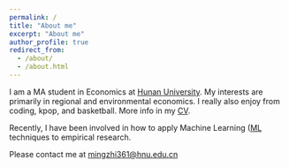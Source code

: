 ```yaml
---
permalink: /
title: "About me"
excerpt: "About me"
author_profile: true
redirect_from: 
  - /about/
  - /about.html
---
```


I am a MA student in Economics at [Hunan University](https://en.wikipedia.org/wiki/Hunan_University#General_Rankings "湖南大学"). My interests are primarily in regional and environmental economics. I really also enjoy from coding, kpop, and basketball. More info in my [CV](files/mingzhi361-CV.pdf "个人简历").

Recently, I have been involved in how to apply Machine Learning ([ML](https://projects.iq.harvard.edu/files/pegroup/files/athey2018.pdf) techniques to empirical research.

Please contact me at [mingzhi361@hnu.edu.cn](mingzhi361@hnu.edu.cn)
